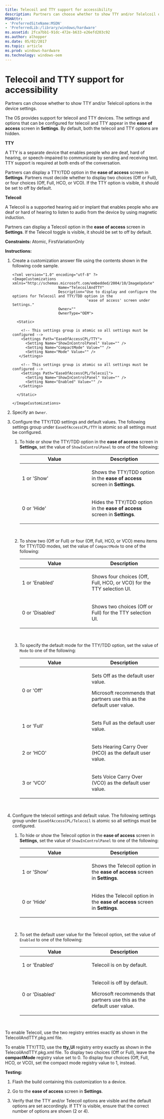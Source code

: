 ```yaml
---
title: Telecoil and TTY support for accessibility
description: Partners can choose whether to show TTY and/or Telelcoil options in the device settings.
MSHAttr:
- 'PreferredSiteName:MSDN'
- 'PreferredLib:/library/windows/hardware'
ms.assetid: 2fca7bb1-91dc-472e-b633-e26efd203c92
ms.author: alhopper
ms.date: 05/02/2017
ms.topic: article
ms.prod: windows-hardware
ms.technology: windows-oem
---
```


# Telecoil and TTY support for accessibility


Partners can choose whether to show TTY and/or Telelcoil options in the device settings.

The OS provides support for telecoil and TTY devices. The settings and options that can be configured for telecoil and TTY appear in the **ease of access** screen in **Settings**. By default, both the telecoil and TTY options are hidden.

**TTY**

A TTY is a separate device that enables people who are deaf, hard of hearing, or speech-impaired to communicate by sending and receiving text. TTY support is required at both ends of the conversation.

Partners can display a TTY/TDD option in the **ease of access** screen in **Settings**. Partners must decide whether to display two choices (Off or Full), or four choices (Off, Full, HCO, or VCO). If the TTY option is visible, it should be set to off by default.

**Telecoil**

A Telecoil is a supported hearing aid or implant that enables people who are deaf or hard of hearing to listen to audio from the device by using magnetic induction.

Partners can display a Telecoil option in the **ease of access** screen in **Settings**. If the Telecoil toggle is visible, it should be set to off by default.

<a href="" id="constraints---atomic--firstvariationonly"></a>**Constraints:** Atomic, FirstVariationOnly  

<a href="" id="instructions-"></a>**Instructions:**  
1.  Create a customization answer file using the contents shown in the following code sample.

    ```
    <?xml version="1.0" encoding="utf-8" ?>  
    <ImageCustomizations xmlns="http://schemas.microsoft.com/embedded/2004/10/ImageUpdate"  
                         Name="TelecoilAndTTY"  
                         Description="Use to display and configure the options for Telecoil and TTY/TDD option in the 
                                      'ease of access' screen under Settings."  
                         Owner=""  
                         OwnerType="OEM"> 
      
      <Static>  

        <!-- This settings group is atomic so all settings must be configured -->
        <Settings Path="EaseOfAccessCPL/TTY">  
          <Setting Name="ShowInControlPanel" Value="" />    
          <Setting Name="CompactMode" Value="" /> 
          <Setting Name="Mode" Value="" /> 
       </Settings>  

        <!-- This settings group is atomic so all settings must be configured -->
        <Settings Path="EaseOfAccessCPL/Telecoil">  
          <Setting Name="ShowInControlPanel" Value="" />    
          <Setting Name="Enabled" Value="" /> 
       </Settings>  

      </Static>

    </ImageCustomizations>
    ```

2.  Specify an `Owner`.

3.  Configure the TTY/TDD settings and default values. The following settings group under `EaseOfAccessCPL/TTY` is atomic so all settings must be configured.

    1.  To hide or show the TTY/TDD option in the **ease of access** screen in **Settings**, set the value of `ShowInControlPanel` to one of the following:

        <table>
        <colgroup>
        <col width="50%" />
        <col width="50%" />
        </colgroup>
        <thead>
        <tr class="header">
        <th>Value</th>
        <th>Description</th>
        </tr>
        </thead>
        <tbody>
        <tr class="odd">
        <td><p>1 or 'Show'</p></td>
        <td><p>Shows the TTY/TDD option in the <strong>ease of access</strong> screen in <strong>Settings</strong>.</p></td>
        </tr>
        <tr class="even">
        <td><p>0 or 'Hide'</p></td>
        <td><p>Hides the TTY/TDD option in the <strong>ease of access</strong> screen in <strong>Settings</strong>.</p></td>
        </tr>
        </tbody>
        </table>

         

    2.  To show two (Off or Full) or four (Off, Full, HCO, or VCO) menu items for TTY/TDD modes, set the value of `CompactMode` to one of the following:

        <table>
        <colgroup>
        <col width="50%" />
        <col width="50%" />
        </colgroup>
        <thead>
        <tr class="header">
        <th>Value</th>
        <th>Description</th>
        </tr>
        </thead>
        <tbody>
        <tr class="odd">
        <td><p>1 or 'Enabled'</p></td>
        <td><p>Shows four choices (Off, Full, HCO, or VCO) for the TTY selection UI.</p></td>
        </tr>
        <tr class="even">
        <td><p>0 or 'Disabled'</p></td>
        <td><p>Shows two choices (Off or Full) for the TTY selection UI.</p></td>
        </tr>
        </tbody>
        </table>

         

    3.  To specify the default mode for the TTY/TDD option, set the value of `Mode` to one of the following:

        <table>
        <colgroup>
        <col width="50%" />
        <col width="50%" />
        </colgroup>
        <thead>
        <tr class="header">
        <th>Value</th>
        <th>Description</th>
        </tr>
        </thead>
        <tbody>
        <tr class="odd">
        <td><p>0 or 'Off'</p></td>
        <td><p>Sets Off as the default user value.</p>
        <p>Microsoft recommends that partners use this as the default user value.</p></td>
        </tr>
        <tr class="even">
        <td><p>1 or 'Full'</p></td>
        <td><p>Sets Full as the default user value.</p></td>
        </tr>
        <tr class="odd">
        <td><p>2 or 'HCO'</p></td>
        <td><p>Sets Hearing Carry Over (HCO) as the default user value.</p></td>
        </tr>
        <tr class="even">
        <td><p>3 or 'VCO'</p></td>
        <td><p>Sets Voice Carry Over (VCO) as the default user value.</p></td>
        </tr>
        </tbody>
        </table>

         

4.  Configure the telecoil settings and default value. The following settings group under `EaseOfAccessCPL/Telecoil` is atomic so all settings must be configured.

    1.  To hide or show the Telecoil option in the **ease of access** screen in **Settings**, set the value of `ShowInControlPanel` to one of the following:

        <table>
        <colgroup>
        <col width="50%" />
        <col width="50%" />
        </colgroup>
        <thead>
        <tr class="header">
        <th>Value</th>
        <th>Description</th>
        </tr>
        </thead>
        <tbody>
        <tr class="odd">
        <td><p>1 or 'Show'</p></td>
        <td><p>Shows the Telecoil option in the <strong>ease of access</strong> screen in <strong>Settings</strong>.</p></td>
        </tr>
        <tr class="even">
        <td><p>0 or 'Hide'</p></td>
        <td><p>Hides the Telecoil option in the <strong>ease of access</strong> screen in <strong>Settings</strong>.</p></td>
        </tr>
        </tbody>
        </table>

         

    2.  To set the default user value for the Telecoil option, set the value of `Enabled` to one of the following:

        <table>
        <colgroup>
        <col width="50%" />
        <col width="50%" />
        </colgroup>
        <thead>
        <tr class="header">
        <th>Value</th>
        <th>Description</th>
        </tr>
        </thead>
        <tbody>
        <tr class="odd">
        <td><p>1 or 'Enabled'</p></td>
        <td><p>Telecoil is on by default.</p></td>
        </tr>
        <tr class="even">
        <td><p>0 or 'Disabled'</p></td>
        <td><p>Telecoil is off by default.</p>
        <p>Microsoft recommends that partners use this as the default user value.</p></td>
        </tr>
        </tbody>
        </table>

         

To enable Telecoil, use the two registry entries exactly as shown in the TelecoilAndTTY.pkg.xml file.

To enable TTY/TTD, use the **tty\_UI** registry entry exactly as shown in the TelecoilAndTTY.pkg.xml file. To display two choices (Off or Full), leave the **compactMode** registry value set to 0. To display four choices (Off, Full, HCO, or VCO), set the compact mode registry value to 1, instead.

<a href="" id="testing-"></a>**Testing:**  
1.  Flash the build containing this customization to a device.

2.  Go to the **ease of access** screen in **Settings**.

3.  Verify that the TTY and/or Telecoil options are visible and the default options are set accordingly. If TTY is visible, ensure that the correct number of options are shown (2 or 4).

 

 






